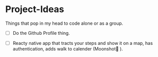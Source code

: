 # Project-Ideas
Things that pop in my head to code alone or as a group.

- [ ] Do the Github Profile thing.
- [ ] Reacty native app that tracts your steps and show it on a map, has authentication, adds walk to calender (Moonshot👀 ).

